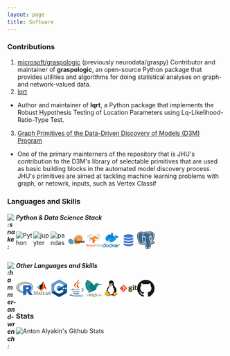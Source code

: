 ```yaml
---
layout: page
title: Software
---
```


### Contributions
1. [microsoft/graspologic](https://github.com/microsoft/grasplogoic) (previously
    neurodata/graspy)
    Contributor and maintainer of **graspologic**, an open-source Python package
    that provides utilities and algorithms for doing statistical analyses on
    graph- and network-valued data.
2. [lqrt](https://github.com/alyakin314/lqrt)
  - Author and maintainer of **lqrt**, a Python package that implements the
    Robust Hypothesis Testing of Location Parameters using
    Lq-Likelihood-Ratio-Type Test.
3. [Graph Primitives of the Data-Driven Discovery of Models (D3M)
   Program](https://github.com/neurodata/primitives-interfaces)
  - One of the primary mainterners of the repository that is JHU's contribution
    to the D3M's library of selectable primitives that are used as basic
    building blocks in the automated model discovery process. JHU's primitives
    are aimed at tackling machine learning problems with graph, or netowrk,
    inputs, such as Vertex Classif

### Languages and Skills 
##### Python    <img align="left" alt=":snake:" width="20px" src="https://cdn.shopify.com/s/files/1/1061/1924/products/Snake_Iphone_Emoji_JPG_grande.png?v=1571606114" /> & Data Science Stack
<img align="left" alt="Python" width="40px" src="https://www.python.org/static/opengraph-icon-200x200.png" />
<img align="left" alt="jupyter" width="40px" src="https://upload.wikimedia.org/wikipedia/commons/thumb/3/38/Jupyter_logo.svg/1200px-Jupyter_logo.svg.png" />
<img align="left" alt="pandas" width="40px" src="https://cdn.shortpixel.ai/spai/q_lossy+ret_img/https://numfocus.org/wp-content/uploads/2016/07/pandas-logo-300.png" />
<img align="left" alt="scikit-learn" width="40px" src="https://raw.githubusercontent.com/github/explore/80688e429a7d4ef2fca1e82350fe8e3517d3494d/topics/scikit-learn/scikit-learn.png" />
<img align="left" alt="TensorFlow" width="40px" src="https://raw.githubusercontent.com/github/explore/80688e429a7d4ef2fca1e82350fe8e3517d3494d/topics/tensorflow/tensorflow.png" />
<img align="left" alt="docker" width="40px" src="https://raw.githubusercontent.com/github/explore/80688e429a7d4ef2fca1e82350fe8e3517d3494d/topics/docker/docker.png" />
<img align="left" alt="SQL" width="40px" src="https://raw.githubusercontent.com/github/explore/80688e429a7d4ef2fca1e82350fe8e3517d3494d/topics/sql/sql.png" />
<img align="left" alt="PostgreSQL" width="40px" src="https://raw.githubusercontent.com/github/explore/80688e429a7d4ef2fca1e82350fe8e3517d3494d/topics/postgresql/postgresql.png" />
<br/><br/><br/>

##### Other Languages and Skills <img align="left" alt=":hammer-and-wrench:" width="20px" src="https://emojipedia-us.s3.dualstack.us-west-1.amazonaws.com/thumbs/160/apple/81/hammer-and-wrench_1f6e0.png" />
<img align="left" alt="R" width="40px" src="https://raw.githubusercontent.com/github/explore/80688e429a7d4ef2fca1e82350fe8e3517d3494d/topics/r/r.png" />
<img align="left" alt="MATLAB" width="40px" src="https://raw.githubusercontent.com/github/explore/80688e429a7d4ef2fca1e82350fe8e3517d3494d/topics/matlab/matlab.png" />
<img align="left" alt="C++" width="40px" src="https://raw.githubusercontent.com/github/explore/80688e429a7d4ef2fca1e82350fe8e3517d3494d/topics/cpp/cpp.png" />
<img align="left" alt="Java" width="40px" src="https://raw.githubusercontent.com/github/explore/80688e429a7d4ef2fca1e82350fe8e3517d3494d/topics/java/java.png" />
<img align="left" alt="latex" width="40px" src="https://raw.githubusercontent.com/github/explore/80688e429a7d4ef2fca1e82350fe8e3517d3494d/topics/latex/latex.png" />
<img align="left" alt="linux" width="40px" src="https://raw.githubusercontent.com/github/explore/80688e429a7d4ef2fca1e82350fe8e3517d3494d/topics/linux/linux.png" />
<img align="left" alt="Git" width="40px" src="https://raw.githubusercontent.com/github/explore/80688e429a7d4ef2fca1e82350fe8e3517d3494d/topics/git/git.png" />
<img align="left" alt="GitHub" width="40px" src="https://raw.githubusercontent.com/github/explore/78df643247d429f6cc873026c0622819ad797942/topics/github/github.png" />
<!--
<img align="left" alt="bash" width="40px" src="https://raw.githubusercontent.com/github/explore/80688e429a7d4ef2fca1e82350fe8e3517d3494d/topics/bash/bash.png" />
<img align="left" alt="vim" width="40px" src="https://raw.githubusercontent.com/github/explore/80688e429a7d4ef2fca1e82350fe8e3517d3494d/topics/vim/vim.png" />
<img align="left" alt="emacs" width="40px" src="https://raw.githubusercontent.com/github/explore/80688e429a7d4ef2fca1e82350fe8e3517d3494d/topics/emacs/emacs.png" />
-->
<br/><br/><br/>

### Stats
<img align="left" alt="Anton Alyakin's Github Stats" src="https://github-readme-stats.vercel.app/api?username=alyakin314&show_icons=true&hide_border=true" />
